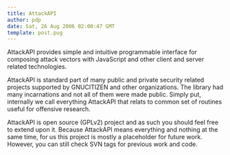 ```yaml
---
title: AttackAPI
author: pdp
date: Sat, 26 Aug 2006 02:00:47 GMT
template: post.pug
---
```


AttackAPI provides simple and intuitive programmable interface for composing attack vectors with JavaScript and other client and server related technologies.

AttackAPI is standard part of many public and private security related projects supported by GNUCITIZEN and other organizations. The library had many incarnations and not all of them were made public. Simply put, internally we call everything AttackAPI that relats to common set of routines useful for offensive research.

AttackAPI is open source (GPLv2) project and as such you should feel free to extend upon it. Because AttackAPI means everything and nothing at the same time, for us this project is mostly a placeholder for future work. However, you can still check SVN tags for previous work and code.
